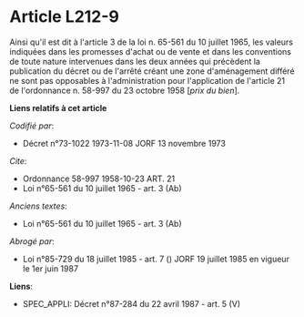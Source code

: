# Article L212-9

Ainsi qu'il est dit à l'article 3 de la loi n. 65-561 du 10 juillet 1965, les valeurs indiquées dans les promesses d'achat ou
de vente et dans les conventions de toute nature intervenues dans les deux années qui précèdent la publication du décret ou
de l'arrêté créant une zone d'aménagement différé ne sont pas opposables à l'administration pour l'application de l'article
21 de l'ordonnance n. 58-997 du 23 octobre 1958 [*prix du bien*].

**Liens relatifs à cet article**

_Codifié par_:

  - Décret n°73-1022 1973-11-08 JORF 13 novembre 1973

_Cite_:

  - Ordonnance 58-997 1958-10-23 ART. 21
  - Loi n°65-561 du 10 juillet 1965 - art. 3 (Ab)

_Anciens textes_:

  - Loi n°65-561 du 10 juillet 1965 - art. 3 (Ab)

_Abrogé par_:

  - Loi n°85-729 du 18 juillet 1985 - art. 7 () JORF 19 juillet 1985 en vigueur   le 1er juin 1987

**Liens**:

  - SPEC_APPLI: Décret n°87-284 du 22 avril 1987 - art. 5 (V)
